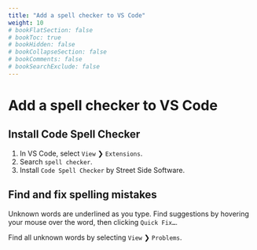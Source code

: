 ```yaml
---
title: "Add a spell checker to VS Code"
weight: 10
# bookFlatSection: false
# bookToc: true
# bookHidden: false
# bookCollapseSection: false
# bookComments: false
# bookSearchExclude: false
---
```


# Add a spell checker to VS Code

## Install Code Spell Checker

1. In VS Code, select `View` ❯ `Extensions`.
2. Search `spell checker`.
3. Install `Code Spell Checker` by Street Side Software.

## Find and fix spelling mistakes

Unknown words are underlined as you type. Find suggestions by hovering your mouse over the word, then clicking `Quick Fix…`.

Find all unknown words by selecting `View` ❯ `Problems`.
